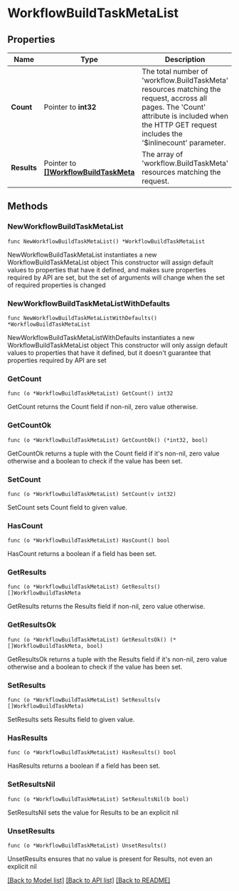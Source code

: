 # WorkflowBuildTaskMetaList

## Properties

Name | Type | Description | Notes
------------ | ------------- | ------------- | -------------
**Count** | Pointer to **int32** | The total number of &#39;workflow.BuildTaskMeta&#39; resources matching the request, accross all pages. The &#39;Count&#39; attribute is included when the HTTP GET request includes the &#39;$inlinecount&#39; parameter. | [optional] 
**Results** | Pointer to [**[]WorkflowBuildTaskMeta**](WorkflowBuildTaskMeta.md) | The array of &#39;workflow.BuildTaskMeta&#39; resources matching the request. | [optional] 

## Methods

### NewWorkflowBuildTaskMetaList

`func NewWorkflowBuildTaskMetaList() *WorkflowBuildTaskMetaList`

NewWorkflowBuildTaskMetaList instantiates a new WorkflowBuildTaskMetaList object
This constructor will assign default values to properties that have it defined,
and makes sure properties required by API are set, but the set of arguments
will change when the set of required properties is changed

### NewWorkflowBuildTaskMetaListWithDefaults

`func NewWorkflowBuildTaskMetaListWithDefaults() *WorkflowBuildTaskMetaList`

NewWorkflowBuildTaskMetaListWithDefaults instantiates a new WorkflowBuildTaskMetaList object
This constructor will only assign default values to properties that have it defined,
but it doesn't guarantee that properties required by API are set

### GetCount

`func (o *WorkflowBuildTaskMetaList) GetCount() int32`

GetCount returns the Count field if non-nil, zero value otherwise.

### GetCountOk

`func (o *WorkflowBuildTaskMetaList) GetCountOk() (*int32, bool)`

GetCountOk returns a tuple with the Count field if it's non-nil, zero value otherwise
and a boolean to check if the value has been set.

### SetCount

`func (o *WorkflowBuildTaskMetaList) SetCount(v int32)`

SetCount sets Count field to given value.

### HasCount

`func (o *WorkflowBuildTaskMetaList) HasCount() bool`

HasCount returns a boolean if a field has been set.

### GetResults

`func (o *WorkflowBuildTaskMetaList) GetResults() []WorkflowBuildTaskMeta`

GetResults returns the Results field if non-nil, zero value otherwise.

### GetResultsOk

`func (o *WorkflowBuildTaskMetaList) GetResultsOk() (*[]WorkflowBuildTaskMeta, bool)`

GetResultsOk returns a tuple with the Results field if it's non-nil, zero value otherwise
and a boolean to check if the value has been set.

### SetResults

`func (o *WorkflowBuildTaskMetaList) SetResults(v []WorkflowBuildTaskMeta)`

SetResults sets Results field to given value.

### HasResults

`func (o *WorkflowBuildTaskMetaList) HasResults() bool`

HasResults returns a boolean if a field has been set.

### SetResultsNil

`func (o *WorkflowBuildTaskMetaList) SetResultsNil(b bool)`

 SetResultsNil sets the value for Results to be an explicit nil

### UnsetResults
`func (o *WorkflowBuildTaskMetaList) UnsetResults()`

UnsetResults ensures that no value is present for Results, not even an explicit nil

[[Back to Model list]](../README.md#documentation-for-models) [[Back to API list]](../README.md#documentation-for-api-endpoints) [[Back to README]](../README.md)


